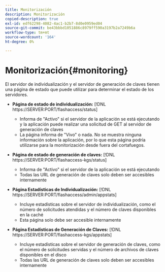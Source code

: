 ```yaml
---
title: Monitorización
description: Monitorización
copied-description: true
exl-id: edf62298-4082-4ac1-b2b7-8d0e0959ed04
source-git-commit: be43bbbd1051886c8979ff590a3197b2a7249b6a
workflow-type: tm+mt
source-wordcount: '164'
ht-degree: 0%

---
```


# Monitorización{#monitoring}

El servidor de individualización y el servidor de generación de claves tienen una página de estado que puede utilizar para determinar el estado de los servidores.

* **Página de estado de individualización:** [!DNL https://SERVER:PORT/flashaccess/status]

   * Informa de &quot;Activo&quot; si el servidor de la aplicación se está ejecutando y la aplicación puede realizar una solicitud de GET al servidor de generación de claves
   * La página informa de &quot;Vivo&quot; o nada. No se muestra ninguna información sobre la aplicación, por lo que esta página podría utilizarse para la monitorización desde fuera del cortafuegos.

* **Página de estado de generación de claves:** [!DNL https://SERVER:PORT/flashaccess-kgs/status]

   * Informa de &quot;Activo&quot; si el servidor de la aplicación se está ejecutando
   * Todas las URL de generación de claves solo deben ser accesibles internamente

* **Página Estadísticas de Individualización:** [!DNL https://SERVER:PORT/flashaccess/admin/appstats]

   * Incluye estadísticas sobre el servidor de individualización, como el número de solicitudes atendidas y el número de claves disponibles en la caché
   * Esta página solo debe ser accesible internamente

* **Página Estadísticas de Generación de Claves:** [!DNL https://SERVER:PORT/flashaccess-kgs/appstats]

   * Incluye estadísticas sobre el servidor de generación de claves, como el número de solicitudes servidas y el número de archivos de claves disponibles en el disco
   * Todas las URL de generación de claves solo deben ser accesibles internamente

